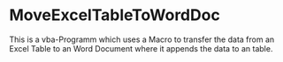 # MoveExcelTableToWordDoc
This is a vba-Programm which uses a Macro to transfer the data from an Excel Table to an Word Document where it appends the data to an table. 

